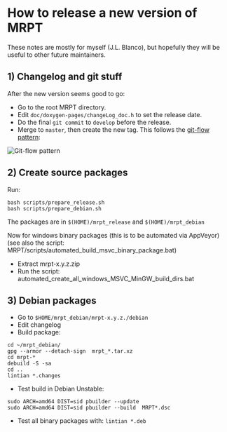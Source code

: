 # How to release a new version of MRPT

These notes are mostly for myself (J.L. Blanco), but hopefully they will be
useful to other future maintainers.

## 1) Changelog and git stuff

After the new version seems good to go:

 * Go to the root MRPT directory.
 * Edit `doc/doxygen-pages/changeLog_doc.h` to set the release date.
 * Do the final `git commit` to `develop` before the release.
 * Merge to `master`, then create the new tag. This follows the [git-flow pattern](https://nvie.com/posts/a-successful-git-branching-model/):

![Git-flow pattern](images/git-flow-pattern.png)

## 2) Create source packages

Run:

```
bash scripts/prepare_release.sh
bash scripts/prepare_debian.sh
```

The packages are in `$(HOME)/mrpt_release` and `$(HOME)/mrpt_debian`

Now for windows binary packages (this is to be automated via AppVeyor)
(see also the script: MRPT/scripts/automated_build_msvc_binary_package.bat)

 * Extract mrpt-x.y.z.zip
 * Run the script: automated_create_all_windows_MSVC_MinGW_build_dirs.bat

## 3) Debian packages

 * Go to `$HOME/mrpt_debian/mrpt-x.y.z./debian`
 * Edit changelog
 * Build package:

```
cd ~/mrpt_debian/
gpg --armor --detach-sign  mrpt_*.tar.xz
cd mrpt-*
debuild -S -sa
cd ..
lintian *.changes
```

 * Test build in Debian Unstable:

```
sudo ARCH=amd64 DIST=sid pbuilder --update
sudo ARCH=amd64 DIST=sid pbuilder --build  MRPT*.dsc
```
 * Test all binary packages with: `lintian *.deb`
